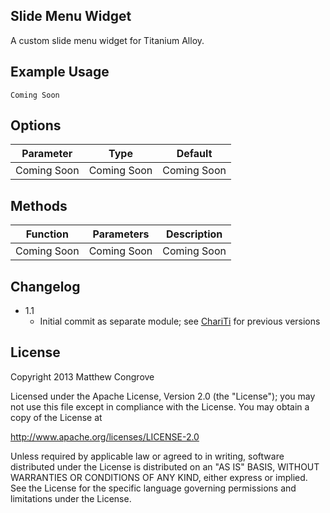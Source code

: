 Slide Menu Widget
-------------------
A custom slide menu widget for Titanium Alloy.

Example Usage
-------------

	Coming Soon

Options
-------
Parameter   | Type        | Default 
------------|-------------|------------
Coming Soon | Coming Soon | Coming Soon

Methods
-------
Function    | Parameters  | Description 
------------|-------------|------------
Coming Soon | Coming Soon | Coming Soon

Changelog
---------
* 1.1
	* Initial commit as separate module; see [ChariTi](https://github.com/mcongrove/ChariTi/tree/master/app/widgets) for previous versions

License
-------

Copyright 2013 Matthew Congrove

Licensed under the Apache License, Version 2.0 (the "License");
you may not use this file except in compliance with the License.
You may obtain a copy of the License at

   http://www.apache.org/licenses/LICENSE-2.0

Unless required by applicable law or agreed to in writing, software
distributed under the License is distributed on an "AS IS" BASIS,
WITHOUT WARRANTIES OR CONDITIONS OF ANY KIND, either express or implied.
See the License for the specific language governing permissions and
limitations under the License.